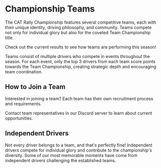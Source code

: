 
# Championship Teams

The CAT Rally Championship features several competitive teams, each with their unique identity, driving philosophy, and community. Teams compete not only for individual glory but also for the coveted Team Championship title.

Check out the current results to see how teams are performing this season!

Teams consist of multiple drivers who compete in events throughout the season. For each event, only the top 3 drivers from each team score points towards the Team Championship, creating strategic depth and encouraging team coordination.

## How to Join a Team

Interested in joining a team? Each team has their own recruitment process and requirements. 

Contact team representatives in our Discord server to learn about current opportunities.

## Independent Drivers

Not every driver belongs to a team, and that's perfectly fine! Independent drivers compete for individual glory and contribute to the championship's diversity. Some of our most memorable moments have come from independent drivers challenging the established teams.
